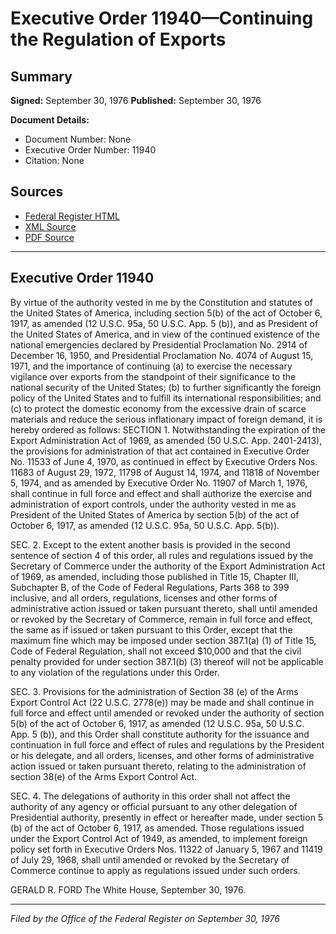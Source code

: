 # Executive Order 11940—Continuing the Regulation of Exports

## Summary

**Signed:** September 30, 1976
**Published:** September 30, 1976

**Document Details:**
- Document Number: None
- Executive Order Number: 11940
- Citation: None

## Sources
- [Federal Register HTML](https://www.presidency.ucsb.edu/documents/executive-order-11940-continuing-the-regulation-exports)
- [XML Source](None)
- [PDF Source](None)

---

## Executive Order 11940

By virtue of the authority vested in me by the Constitution and statutes of the United States of America, including section 5(b) of the act of October 6, 1917, as amended (12 U.S.C. 95a, 50 U.S.C. App. 5 (b)), and as President of the United States of America, and in view of the continued existence of the national emergencies declared by Presidential Proclamation No. 2914 of December 16, 1950, and Presidential Proclamation No. 4074 of August 15, 1971, and the importance of continuing (a) to exercise the necessary vigilance over exports from the standpoint of their significance to the national security of the United States; (b) to further significantly the foreign policy of the United States and to fulfill its international responsibilities; and (c) to protect the domestic economy from the excessive drain of scarce materials and reduce the serious inflationary impact of foreign demand, it is hereby ordered as follows:
SECTION 1. Notwithstanding the expiration of the Export Administration Act of 1969, as amended (50 U.S.C. App. 2401-2413), the provisions for administration of that act contained in Executive Order No. 11533 of June 4, 1970, as continued in effect by Executive Orders Nos. 11683 of August 29, 1972, 11798 of August 14, 1974, and 11818 of November 5, 1974, and as amended by Executive Order No. 11907 of March 1, 1976, shall continue in full force and effect and shall authorize the exercise and administration of export controls, under the authority vested in me as President of the United States of America by section 5(b) of the act of October 6, 1917, as amended (12 U.S.C. 95a, 50 U.S.C. App. 5(b)).

SEC. 2. Except to the extent another basis is provided in the second sentence of section 4 of this order, all rules and regulations issued by the Secretary of Commerce under the authority of the Export Administration Act of 1969, as amended, including those published in Title 15, Chapter III, Subchapter B, of the Code of Federal Regulations, Parts 368 to 399 inclusive, and all orders, regulations, licenses and other forms of administrative action issued or taken pursuant thereto, shall until amended or revoked by the Secretary of Commerce, remain in full force and effect, the same as if issued or taken pursuant to this Order, except that the maximum fine which may be imposed under section 387.1(a) (1) of Title 15, Code of Federal Regulation, shall not exceed $10,000 and that the civil penalty provided for under section 387.1(b) (3) thereof will not be applicable to any violation of the regulations under this Order.

SEC. 3. Provisions for the administration of Section 38 (e) of the Arms Export Control Act (22 U.S.C. 2778(e)) may be made and shall continue in full force and effect until amended or revoked under the authority of section 5(b) of the act of October 6, 1917, as amended (12 U.S.C. 95a, 50 U.S.C. App. 5 (b)), and this Order shall constitute authority for the issuance and continuation in full force and effect of rules and regulations by the President or his delegate, and all orders, licenses, and other forms of administrative action issued or taken pursuant thereto, relating to the administration of section 38(e) of the Arms Export Control Act.

SEC. 4. The delegations of authority in this order shall not affect the authority of any agency or official pursuant to any other delegation of Presidential authority, presently in effect or hereafter made, under section 5 (b) of the act of October 6, 1917, as amended. Those regulations issued under the Export Control Act of 1949, as amended, to implement foreign policy set forth in Executive Orders Nos. 11322 of January 5, 1967 and 11419 of July 29, 1968, shall until amended or revoked by the Secretary of Commerce continue to apply as regulations issued under such orders.

GERALD R. FORD
The White House,
September 30, 1976.

---

*Filed by the Office of the Federal Register on September 30, 1976*
